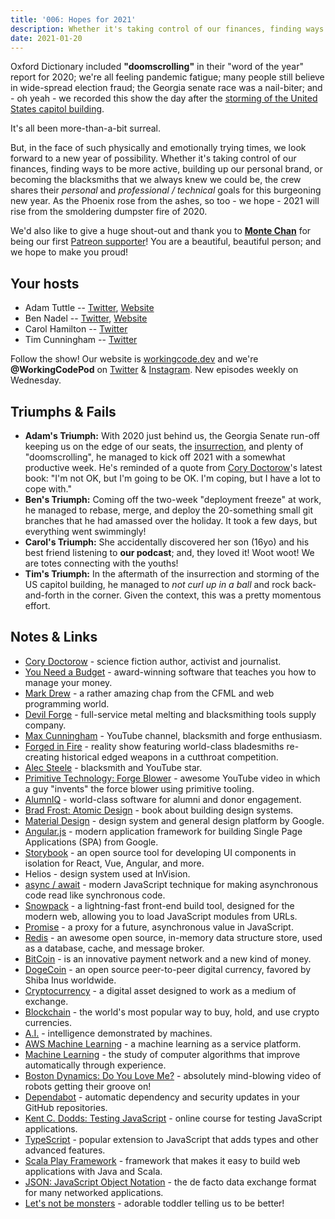 ```yaml
---
title: '006: Hopes for 2021'
description: Whether it's taking control of our finances, finding ways to be more active, building up our personal brand, or becoming the blacksmiths that we always knew we could be, the crew shares their personal and professional / technical goals for this burgeoning new year.
date: 2021-01-20
---
```


<script async defer onload="redcircleIframe();" src="https://api.podcache.net/embedded-player/sh/30227421-bc27-45c2-bfb4-861def7dd4cc/ep/f24dc2c6-5952-4438-b4f6-53bf59783ae0"></script><div class="redcirclePlayer-f24dc2c6-5952-4438-b4f6-53bf59783ae0"></div>

Oxford Dictionary included **"doomscrolling"** in their "word of the year" report for 2020; we're all feeling pandemic fatigue; many people still believe in wide-spread election fraud; the Georgia senate race was a nail-biter; and - oh yeah - we recorded this show the day after the [storming of the United States capitol building](https://en.wikipedia.org/wiki/2021_storming_of_the_United_States_Capitol).

It's all been more-than-a-bit surreal.

But, in the face of such physically and emotionally trying times, we look forward to a new year of possibility. Whether it's taking control of our finances, finding ways to be more active, building up our personal brand, or becoming the blacksmiths that we always knew we could be, the crew shares their *personal* and *professional / technical* goals for this burgeoning new year. As the Phoenix rose from the ashes, so too - we hope - 2021 will rise from the smoldering dumpster fire of 2020.

We'd also like to give a huge shout-out and thank you to **[Monte Chan](https://www.linkedin.com/in/montechan/)** for being our first [Patreon supporter](https://www.patreon.com/workingcodepod)! You are a beautiful, beautiful person; and we hope to make you proud!

## Your hosts
- Adam Tuttle -- [Twitter](https://twitter.com/adamtuttle), [Website](https://adamtuttle.codes)
- Ben Nadel -- [Twitter](https://twitter.com/bennadel), [Website](https://www.bennadel.com/)
- Carol Hamilton -- [Twitter](https://twitter.com/k_Roll242)
- Tim Cunningham -- [Twitter](https://twitter.com/timcunningham71)

Follow the show! Our website is [workingcode.dev](https://workingcode.dev) and we're **@WorkingCodePod** on [Twitter](https://twitter.com/workingcodepod) & [Instagram](https://instagram.com/workingcodepod). New episodes weekly on Wednesday.

## Triumphs & Fails

- **Adam's Triumph:** With 2020 just behind us, the Georgia Senate run-off keeping us on the edge of our seats, the [insurrection](https://en.wikipedia.org/wiki/2021_storming_of_the_United_States_Capitol), and plenty of "doomscrolling", he managed to kick off 2021 with a somewhat productive week. He's reminded of a quote from [Cory Doctorow](https://craphound.com/)'s latest book: "I'm not OK, but I'm going to be OK. I'm coping, but I have a lot to cope with."
- **Ben's Triumph:** Coming off the two-week "deployment freeze" at work, he managed to rebase, merge, and deploy the 20-something small git branches that he had amassed over the holiday. It took a few days, but everything went swimmingly!
- **Carol's Triumph:** She accidentally discovered her son (16yo) and his best friend listening to **our podcast**; and, they loved it! Woot woot! We are totes connecting with the youths!
- **Tim's Triumph:** In the aftermath of the insurrection and storming of the US capitol building, he managed to *not curl up in a ball* and rock back-and-forth in the corner. Given the context, this was a pretty momentous effort.

## Notes & Links

- [Cory Doctorow](https://craphound.com/) - science fiction author, activist and journalist.
- [You Need a Budget](https://www.youneedabudget.com/) - award-winning software that teaches you how to manage your money.
- [Mark Drew](https://markdrew.io/) - a rather amazing chap from the CFML and web programming world.
- [Devil Forge](http://devil-forge.com/) - full-service metal melting and blacksmithing tools supply company.
- [Max Cunningham](https://www.youtube.com/channel/UCqpssdZwH6Lu_JomjxV816Q) - YouTube channel, blacksmith and forge enthusiasm.
- [Forged in Fire](https://www.history.com/shows/forged-in-fire) - reality show featuring world-class bladesmiths re-creating historical edged weapons in a cutthroat competition.
- [Alec Steele](http://alecsteeleblacksmith.com/) - blacksmith and YouTube star.
- [Primitive Technology: Forge Blower](https://www.youtube.com/watch?v=VVV4xeWBIxE) - awesome YouTube video in which a guy "invents" the force blower using primitive tooling.
- [AlumnIQ](https://www.alumniq.com/) - world-class software for alumni and donor engagement.
- [Brad Frost: Atomic Design](https://atomicdesign.bradfrost.com/) - book about building design systems.
- [Material Design](https://material.io/design) - design system and general design platform by Google.
- [Angular.js](https://angularjs.org/) - modern application framework for building Single Page Applications (SPA) from Google.
- [Storybook](https://storybook.js.org/) - an open source tool for developing UI components in isolation for React, Vue, Angular, and more.
- Helios - design system used at InVision.
- [async / await](https://developer.mozilla.org/en-US/docs/Web/JavaScript/Reference/Statements/async_function) - modern JavaScript technique for making asynchronous code read like synchronous code.
- [Snowpack](https://www.snowpack.dev/) - a lightning-fast front-end build tool, designed for the modern web, allowing you to load JavaScript modules from URLs.
- [Promise](https://developer.mozilla.org/en-US/docs/Web/JavaScript/Reference/Global_Objects/Promise) - a proxy for a future, asynchronous value in JavaScript.
- [Redis](https://redis.io/) - an awesome open source, in-memory data structure store, used as a database, cache, and message broker.
- [BitCoin](https://bitcoin.org/) - is an innovative payment network and a new kind of money.
- [DogeCoin](https://dogecoin.com/) - an open source peer-to-peer digital currency, favored by Shiba Inus worldwide.
- [Cryptocurrency](https://en.wikipedia.org/wiki/Cryptocurrency) - a digital asset designed to work as a medium of exchange.
- [Blockchain](https://www.blockchain.com/) - the world's most popular way to buy, hold, and use crypto currencies.
- [A.I.](https://en.wikipedia.org/wiki/Artificial_intelligence) - intelligence demonstrated by machines.
- [AWS Machine Learning](https://aws.amazon.com/ai/) - a machine learning as a service platform.
- [Machine Learning](https://en.wikipedia.org/wiki/Machine_learning) - the study of computer algorithms that improve automatically through experience.
- [Boston Dynamics: Do You Love Me?](https://www.youtube.com/watch?v=fn3KWM1kuAw) - absolutely mind-blowing video of robots getting their groove on!
- [Dependabot](https://dependabot.com/) - automatic dependency and security updates in your GitHub repositories.
- [Kent C. Dodds: Testing JavaScript](https://testingjavascript.com/) - online course for testing JavaScript applications.
- [TypeScript](https://www.typescriptlang.org/) - popular extension to JavaScript that adds types and other advanced features.
- [Scala Play Framework](https://www.playframework.com/) - framework that makes it easy to build web applications with Java and Scala.
- [JSON: JavaScript Object Notation](https://developer.mozilla.org/en-US/docs/Learn/JavaScript/Objects/JSON) - the de facto data exchange format for many networked applications.
- [Let's not be monsters](https://www.youtube.com/watch?v=y62veCinCvc) - adorable toddler telling us to be better!

